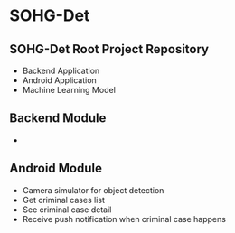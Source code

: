# SOHG-Det
## SOHG-Det Root Project Repository
- Backend Application
- Android Application
- Machine Learning Model

## Backend Module
- 

## Android Module
- Camera simulator for object detection
- Get criminal cases list
- See criminal case detail
- Receive push notification when criminal case happens